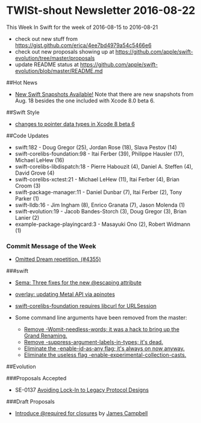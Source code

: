 # TWISt-shout Newsletter 2016-08-22
This Week In Swift for the week of 2016-08-15 to 2016-08-21

* check out new stuff from https://gist.github.com/erica/4ee7bd4979a54c5466e6
* check out new proposals showing up at https://github.com/apple/swift-evolution/tree/master/proposals
* update README status at https://github.com/apple/swift-evolution/blob/master/README.md

##Hot News

* [New Swift Snapshots Available!](https://lists.swift.org/pipermail/swift-users/Week-of-Mon-20160815/002943.html) Note that there are new snapshots from Aug. 18 besides the one included with Xcode 8.0 beta 6.

##Swift Style

* [changes to pointer data types in Xcode 8 beta 6](https://lists.swift.org/pipermail/swift-users/Week-of-Mon-20160815/002939.html)

##Code Updates

* swift:182 - Doug Gregor (25), Jordan Rose (18), Slava Pestov (14)
* swift-corelibs-foundation:98 - Itai Ferber (39), Philippe Hausler (17), Michael LeHew (16)
* swift-corelibs-libdispatch:18 - Pierre Habouzit (4), Daniel A. Steffen (4), David Grove (4)
* swift-corelibs-xctest:21 - Michael LeHew (11), Itai Ferber (4), Brian Croom (3)
* swift-package-manager:11 - Daniel Dunbar (7), Itai Ferber (2), Tony Parker (1)
* swift-lldb:16 - Jim Ingham (8), Enrico Granata (7), Jason Molenda (1)
* swift-evolution:19 - Jacob Bandes-Storch (3), Doug Gregor (3), Brian Lanier (2)
* example-package-playingcard:3 - Masayuki Ono (2), Robert Widmann (1)

### Commit Message of the Week

* [Omitted Dream repetition. (#4355)](https://github.com/apple/swift/commit/3735c914a441bd28484df1274f2d9974f4765dec)

###swift

* [Sema: Three fixes for the new @escaping attribute](https://github.com/apple/swift/commit/79a151257616978dc09e1f8e572f78cab6fe03fe)

* [overlay: updating Metal API via apinotes](https://github.com/apple/swift/commit/802a95384daa3963e69d7902f265cacd60dffc73)

* [swift-corelibs-foundation requires libcurl for URLSession](https://github.com/apple/swift/commit/e77f4ed8d9ec3428f4f4c7ce7df3ee09bd4bf921)

* Some command line arguments have been removed from the master:
  * [Remove -Womit-needless-words; it was a hack to bring up the Grand Renaming.](https://github.com/apple/swift/commit/fe7e78055915e617503c692f1e513fa513341023)
  * [Remove -suppress-argument-labels-in-types; it's dead.](https://github.com/apple/swift/commit/f9d109442a1def04b52625040313047f699d2bc8)
  * [Eliminate the -enable-id-as-any flag; it's always on now anyway.](https://github.com/apple/swift/commit/51529ae8880af6d111c216aa51abe7161adb374b)
  * [Eliminate the useless flag -enable-experimental-collection-casts.](https://github.com/apple/swift/commit/f99904ac667ee98df52b57a78b07494cba0e7135)

##Evolution

###Proposals Accepted

* SE-0137 [Avoiding Lock-In to Legacy	Protocol Designs](https://lists.swift.org/pipermail/swift-evolution/Week-of-Mon-20160815/026300.html)
  
###Draft Proposals

* [Introduce @required for closures](https://github.com/jcampbell05/swift-evolution/blob/87766e3cfb14a5b330d2c04a0531606c0149d879/proposals/0000-required-closures.md) by [James Campbell](mailto:james@supmenow.com)
